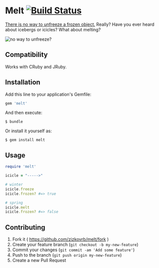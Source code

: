 # Melt [![Build Status](https://travis-ci.org/zizkovrb/melt.svg?branch=master)](https://travis-ci.org/zizkovrb/melt)

[There is no way to unfreeze a frozen object.](http://ruby-doc.org/core-2.2.0/Object.html#method-i-freeze) Really? Have you ever heard about icebergs or icicles? What about melting?

![no way to unfreeze?](http://media.giphy.com/media/Et9WoN2Aejm3C/giphy.gif)

## Compatibility

Works with CRuby and JRuby.

## Installation

Add this line to your application's Gemfile:

```ruby
gem 'melt'
```

And then execute:

    $ bundle

Or install it yourself as:

    $ gem install melt

## Usage

```ruby
require 'melt'

icicle = "----->"

# winter
icicle.freeze
icicle.frozen? #=> true

# spring
icicle.melt
icicle.frozen? #=> false
```

## Contributing

1. Fork it ( https://github.com/zizkovrb/melt/fork )
2. Create your feature branch (`git checkout -b my-new-feature`)
3. Commit your changes (`git commit -am 'Add some feature'`)
4. Push to the branch (`git push origin my-new-feature`)
5. Create a new Pull Request
